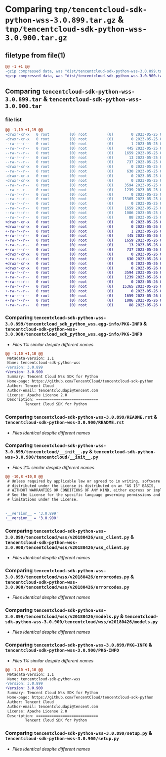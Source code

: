 # Comparing `tmp/tencentcloud-sdk-python-wss-3.0.899.tar.gz` & `tmp/tencentcloud-sdk-python-wss-3.0.900.tar.gz`

## filetype from file(1)

```diff
@@ -1 +1 @@
-gzip compressed data, was "dist/tencentcloud-sdk-python-wss-3.0.899.tar", last modified: Thu May 25 00:41:43 2023, max compression
+gzip compressed data, was "dist/tencentcloud-sdk-python-wss-3.0.900.tar", last modified: Fri May 26 02:32:32 2023, max compression
```

## Comparing `tencentcloud-sdk-python-wss-3.0.899.tar` & `tencentcloud-sdk-python-wss-3.0.900.tar`

### file list

```diff
@@ -1,19 +1,19 @@
-drwxr-xr-x   0 root         (0) root         (0)        0 2023-05-25 00:41:43.000000 tencentcloud-sdk-python-wss-3.0.899/
-drwxr-xr-x   0 root         (0) root         (0)        0 2023-05-25 00:41:43.000000 tencentcloud-sdk-python-wss-3.0.899/tencentcloud_sdk_python_wss.egg-info/
--rw-r--r--   0 root         (0) root         (0)        1 2023-05-25 00:41:43.000000 tencentcloud-sdk-python-wss-3.0.899/tencentcloud_sdk_python_wss.egg-info/dependency_links.txt
--rw-r--r--   0 root         (0) root         (0)      445 2023-05-25 00:41:43.000000 tencentcloud-sdk-python-wss-3.0.899/tencentcloud_sdk_python_wss.egg-info/SOURCES.txt
--rw-r--r--   0 root         (0) root         (0)     1659 2023-05-25 00:41:43.000000 tencentcloud-sdk-python-wss-3.0.899/tencentcloud_sdk_python_wss.egg-info/PKG-INFO
--rw-r--r--   0 root         (0) root         (0)       13 2023-05-25 00:41:43.000000 tencentcloud-sdk-python-wss-3.0.899/tencentcloud_sdk_python_wss.egg-info/top_level.txt
--rw-r--r--   0 root         (0) root         (0)      737 2023-05-25 00:41:43.000000 tencentcloud-sdk-python-wss-3.0.899/README.rst
-drwxr-xr-x   0 root         (0) root         (0)        0 2023-05-25 00:41:43.000000 tencentcloud-sdk-python-wss-3.0.899/tencentcloud/
--rw-r--r--   0 root         (0) root         (0)      630 2023-05-25 00:41:43.000000 tencentcloud-sdk-python-wss-3.0.899/tencentcloud/__init__.py
-drwxr-xr-x   0 root         (0) root         (0)        0 2023-05-25 00:41:43.000000 tencentcloud-sdk-python-wss-3.0.899/tencentcloud/wss/
-drwxr-xr-x   0 root         (0) root         (0)        0 2023-05-25 00:41:43.000000 tencentcloud-sdk-python-wss-3.0.899/tencentcloud/wss/v20180426/
--rw-r--r--   0 root         (0) root         (0)     3594 2023-05-25 00:41:43.000000 tencentcloud-sdk-python-wss-3.0.899/tencentcloud/wss/v20180426/wss_client.py
--rw-r--r--   0 root         (0) root         (0)     1239 2023-05-25 00:41:43.000000 tencentcloud-sdk-python-wss-3.0.899/tencentcloud/wss/v20180426/errorcodes.py
--rw-r--r--   0 root         (0) root         (0)        0 2023-05-25 00:41:43.000000 tencentcloud-sdk-python-wss-3.0.899/tencentcloud/wss/v20180426/__init__.py
--rw-r--r--   0 root         (0) root         (0)    15365 2023-05-25 00:41:43.000000 tencentcloud-sdk-python-wss-3.0.899/tencentcloud/wss/v20180426/models.py
--rw-r--r--   0 root         (0) root         (0)        0 2023-05-25 00:41:43.000000 tencentcloud-sdk-python-wss-3.0.899/tencentcloud/wss/__init__.py
--rw-r--r--   0 root         (0) root         (0)     1659 2023-05-25 00:41:43.000000 tencentcloud-sdk-python-wss-3.0.899/PKG-INFO
--rw-r--r--   0 root         (0) root         (0)     1006 2023-05-25 00:41:43.000000 tencentcloud-sdk-python-wss-3.0.899/setup.py
--rw-r--r--   0 root         (0) root         (0)       88 2023-05-25 00:41:43.000000 tencentcloud-sdk-python-wss-3.0.899/setup.cfg
+drwxr-xr-x   0 root         (0) root         (0)        0 2023-05-26 02:32:32.000000 tencentcloud-sdk-python-wss-3.0.900/
+drwxr-xr-x   0 root         (0) root         (0)        0 2023-05-26 02:32:32.000000 tencentcloud-sdk-python-wss-3.0.900/tencentcloud_sdk_python_wss.egg-info/
+-rw-r--r--   0 root         (0) root         (0)        1 2023-05-26 02:32:32.000000 tencentcloud-sdk-python-wss-3.0.900/tencentcloud_sdk_python_wss.egg-info/dependency_links.txt
+-rw-r--r--   0 root         (0) root         (0)      445 2023-05-26 02:32:32.000000 tencentcloud-sdk-python-wss-3.0.900/tencentcloud_sdk_python_wss.egg-info/SOURCES.txt
+-rw-r--r--   0 root         (0) root         (0)     1659 2023-05-26 02:32:32.000000 tencentcloud-sdk-python-wss-3.0.900/tencentcloud_sdk_python_wss.egg-info/PKG-INFO
+-rw-r--r--   0 root         (0) root         (0)       13 2023-05-26 02:32:32.000000 tencentcloud-sdk-python-wss-3.0.900/tencentcloud_sdk_python_wss.egg-info/top_level.txt
+-rw-r--r--   0 root         (0) root         (0)      737 2023-05-26 02:32:32.000000 tencentcloud-sdk-python-wss-3.0.900/README.rst
+drwxr-xr-x   0 root         (0) root         (0)        0 2023-05-26 02:32:32.000000 tencentcloud-sdk-python-wss-3.0.900/tencentcloud/
+-rw-r--r--   0 root         (0) root         (0)      630 2023-05-26 02:32:32.000000 tencentcloud-sdk-python-wss-3.0.900/tencentcloud/__init__.py
+drwxr-xr-x   0 root         (0) root         (0)        0 2023-05-26 02:32:32.000000 tencentcloud-sdk-python-wss-3.0.900/tencentcloud/wss/
+drwxr-xr-x   0 root         (0) root         (0)        0 2023-05-26 02:32:32.000000 tencentcloud-sdk-python-wss-3.0.900/tencentcloud/wss/v20180426/
+-rw-r--r--   0 root         (0) root         (0)     3594 2023-05-26 02:32:32.000000 tencentcloud-sdk-python-wss-3.0.900/tencentcloud/wss/v20180426/wss_client.py
+-rw-r--r--   0 root         (0) root         (0)     1239 2023-05-26 02:32:32.000000 tencentcloud-sdk-python-wss-3.0.900/tencentcloud/wss/v20180426/errorcodes.py
+-rw-r--r--   0 root         (0) root         (0)        0 2023-05-26 02:32:32.000000 tencentcloud-sdk-python-wss-3.0.900/tencentcloud/wss/v20180426/__init__.py
+-rw-r--r--   0 root         (0) root         (0)    15365 2023-05-26 02:32:32.000000 tencentcloud-sdk-python-wss-3.0.900/tencentcloud/wss/v20180426/models.py
+-rw-r--r--   0 root         (0) root         (0)        0 2023-05-26 02:32:32.000000 tencentcloud-sdk-python-wss-3.0.900/tencentcloud/wss/__init__.py
+-rw-r--r--   0 root         (0) root         (0)     1659 2023-05-26 02:32:32.000000 tencentcloud-sdk-python-wss-3.0.900/PKG-INFO
+-rw-r--r--   0 root         (0) root         (0)     1006 2023-05-26 02:32:32.000000 tencentcloud-sdk-python-wss-3.0.900/setup.py
+-rw-r--r--   0 root         (0) root         (0)       88 2023-05-26 02:32:32.000000 tencentcloud-sdk-python-wss-3.0.900/setup.cfg
```

### Comparing `tencentcloud-sdk-python-wss-3.0.899/tencentcloud_sdk_python_wss.egg-info/PKG-INFO` & `tencentcloud-sdk-python-wss-3.0.900/tencentcloud_sdk_python_wss.egg-info/PKG-INFO`

 * *Files 1% similar despite different names*

```diff
@@ -1,10 +1,10 @@
 Metadata-Version: 1.1
 Name: tencentcloud-sdk-python-wss
-Version: 3.0.899
+Version: 3.0.900
 Summary: Tencent Cloud Wss SDK for Python
 Home-page: https://github.com/TencentCloud/tencentcloud-sdk-python
 Author: Tencent Cloud
 Author-email: tencentcloudapi@tencent.com
 License: Apache License 2.0
 Description: ============================
         Tencent Cloud SDK for Python
```

### Comparing `tencentcloud-sdk-python-wss-3.0.899/README.rst` & `tencentcloud-sdk-python-wss-3.0.900/README.rst`

 * *Files identical despite different names*

### Comparing `tencentcloud-sdk-python-wss-3.0.899/tencentcloud/__init__.py` & `tencentcloud-sdk-python-wss-3.0.900/tencentcloud/__init__.py`

 * *Files 2% similar despite different names*

```diff
@@ -10,8 +10,8 @@
 # Unless required by applicable law or agreed to in writing, software
 # distributed under the License is distributed on an "AS IS" BASIS,
 # WITHOUT WARRANTIES OR CONDITIONS OF ANY KIND, either express or implied.
 # See the License for the specific language governing permissions and
 # limitations under the License.
 
 
-__version__ = '3.0.899'
+__version__ = '3.0.900'
```

### Comparing `tencentcloud-sdk-python-wss-3.0.899/tencentcloud/wss/v20180426/wss_client.py` & `tencentcloud-sdk-python-wss-3.0.900/tencentcloud/wss/v20180426/wss_client.py`

 * *Files identical despite different names*

### Comparing `tencentcloud-sdk-python-wss-3.0.899/tencentcloud/wss/v20180426/errorcodes.py` & `tencentcloud-sdk-python-wss-3.0.900/tencentcloud/wss/v20180426/errorcodes.py`

 * *Files identical despite different names*

### Comparing `tencentcloud-sdk-python-wss-3.0.899/tencentcloud/wss/v20180426/models.py` & `tencentcloud-sdk-python-wss-3.0.900/tencentcloud/wss/v20180426/models.py`

 * *Files identical despite different names*

### Comparing `tencentcloud-sdk-python-wss-3.0.899/PKG-INFO` & `tencentcloud-sdk-python-wss-3.0.900/PKG-INFO`

 * *Files 1% similar despite different names*

```diff
@@ -1,10 +1,10 @@
 Metadata-Version: 1.1
 Name: tencentcloud-sdk-python-wss
-Version: 3.0.899
+Version: 3.0.900
 Summary: Tencent Cloud Wss SDK for Python
 Home-page: https://github.com/TencentCloud/tencentcloud-sdk-python
 Author: Tencent Cloud
 Author-email: tencentcloudapi@tencent.com
 License: Apache License 2.0
 Description: ============================
         Tencent Cloud SDK for Python
```

### Comparing `tencentcloud-sdk-python-wss-3.0.899/setup.py` & `tencentcloud-sdk-python-wss-3.0.900/setup.py`

 * *Files identical despite different names*


